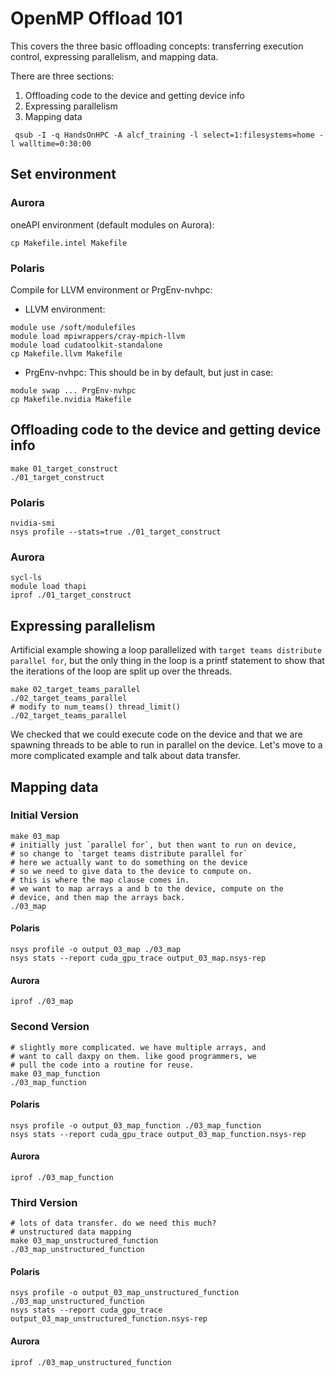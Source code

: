 
 # OpenMP Offload 101

 This covers the three basic offloading concepts:
 transferring execution control, expressing parallelism, and 
 mapping data.

 There are three sections:

 1. Offloading code to the device and getting device info
 2. Expressing parallelism
 3. Mapping data

 ```
  qsub -I -q HandsOnHPC -A alcf_training -l select=1:filesystems=home -l walltime=0:30:00
 ```
 ## Set environment

 ### Aurora

 oneAPI environment (default modules on Aurora):
 ```
 cp Makefile.intel Makefile
 ```

 ### Polaris
 Compile for LLVM environment or PrgEnv-nvhpc:

 - LLVM environment:
 ```
 module use /soft/modulefiles
 module load mpiwrappers/cray-mpich-llvm 
 module load cudatoolkit-standalone
 cp Makefile.llvm Makefile
 ```

- PrgEnv-nvhpc:
 This should be in by default, but just in case:
 ```
 module swap ... PrgEnv-nvhpc
 cp Makefile.nvidia Makefile
 ```


 ## Offloading code to the device and getting device info
 ```
 make 01_target_construct
 ./01_target_construct
 ```
 ### Polaris
 ```
 nvidia-smi
 nsys profile --stats=true ./01_target_construct
 ```
 ### Aurora
 ```
 sycl-ls
 module load thapi
 iprof ./01_target_construct
 ```

 ## Expressing parallelism 

 Artificial example showing a loop parallelized with
 `target teams distribute parallel for`, but the
 only thing in the loop is a printf statement
 to show that the iterations of the loop are split
 up over the threads.

 ```
 make 02_target_teams_parallel
 ./02_target_teams_parallel
 # modify to num_teams() thread_limit()
 ./02_target_teams_parallel
 ```

 We checked that we could execute code on the device and
 that we are spawning threads to be able to run in parallel
 on the device. Let's move to a more complicated example
 and talk about data transfer.

 ## Mapping data

 ### Initial Version
 ```
 make 03_map
 # initially just `parallel for`, but then want to run on device,
 # so change to `target teams distribute parallel for`
 # here we actually want to do something on the device
 # so we need to give data to the device to compute on.
 # this is where the map clause comes in.
 # we want to map arrays a and b to the device, compute on the
 # device, and then map the arrays back.
 ./03_map
```

 #### Polaris
 ```
 nsys profile -o output_03_map ./03_map
 nsys stats --report cuda_gpu_trace output_03_map.nsys-rep
 ```
 #### Aurora
 ```
 iprof ./03_map
 ```

 ### Second Version
 ```
 # slightly more complicated. we have multiple arrays, and
 # want to call daxpy on them. like good programmers, we
 # pull the code into a routine for reuse.
 make 03_map_function
 ./03_map_function
 ```
 #### Polaris
 ```
 nsys profile -o output_03_map_function ./03_map_function
 nsys stats --report cuda_gpu_trace output_03_map_function.nsys-rep
 ```
 #### Aurora
 ```
 iprof ./03_map_function
 ```

 ### Third Version
 ```
 # lots of data transfer. do we need this much?
 # unstructured data mapping
 make 03_map_unstructured_function
 ./03_map_unstructured_function
 ```
 #### Polaris
 ```
 nsys profile -o output_03_map_unstructured_function ./03_map_unstructured_function
 nsys stats --report cuda_gpu_trace output_03_map_unstructured_function.nsys-rep
 ```
 #### Aurora
 ```
 iprof ./03_map_unstructured_function
 ```
